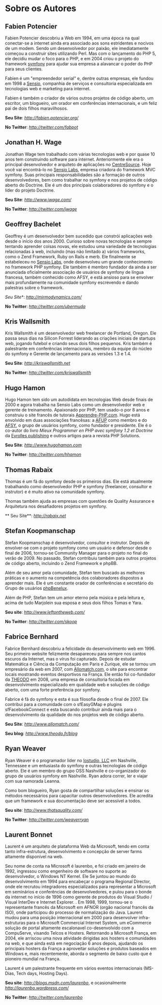 ﻿Sobre os Autores
=================

Fabien Potencier
----------------

Fabien Potencier descobriu a Web em 1994, em uma época na qual conectar-se a
internet ainda era associado aos sons estridentes e nocivos de um modem.
Sendo um desenvolvedor por paixão, ele imediatamente começou a construir sites utilizando
Perl. Mas com o lançamento do PHP 5, ele decidiu mudar o foco para o PHP, e
em 2004 criou o projeto do framework [symfony](http://www.symfony-project.org/)
para ajudar sua empresa a alavancar o poder do PHP para seus clientes.

Fabien é um "empreendedor serial" e, dentre outras empresas, ele fundou em 1998 a
[Sensio](http://www.sensio.com/), companhia de serviços e consultoria
especializada em tecnologias web e marketing para internet.

Fabien é também o criador de vários outros projetos de código aberto, um escritor, um
blogueiro, um orador em conferências internacionais, e um feliz pai de dois
filhos maravilhosos.

**Seu Site**: *http://fabien.potencier.org/*

**No Twitter**: *http://twitter.com/fabpot*

Jonathan H. Wage
----------------

Jonathan Wage tem trabalhado com várias tecnologias web e por quase 10
anos tem construindo software para internet. Anteriormente ele era o principal desenvolvedor
e arquiteto de aplicações no [CentreSource](http://www.centresource.com).
Hoje você vai encontrá-lo no [Sensio Labs](http://www.sensiolabs.com), empresa
criadora do framework MVC symfony. Suas principais responsabilidades são
a formação de outros desenvolvedores, bem como trabalhar no symfony e nos projetos de código aberto do
Doctrine. Ele é um dos principais colaboradores do symfony e o líder do
projeto Doctrine.

**Seu Site**: *http://www.jwage.com/*

**No Twitter**: *http://twitter.com/jwage*

Geoffrey Bachelet
-----------------

Geoffrey é um desenvolvedor bem sucedido que constrói aplicações web desde o início dos anos
2000. Curioso sobre novas tecnologias e sempre tentando aprender coisas novas,
ele estudou uma variedade de tecnologias relacionadas à web, incluindo (mas não limitado a)
vários frameworks, como o Zend Framework, Ruby on Rails e merb. Ele finalmente
se estabeleceu no [Sensio Labs](http://www.sensiolabs.com/), onde desenvolveu um
grande conhecimento no framework PHP symfony. Ele também é membro fundador
da ainda a ser anunciada oficialmente associação de usuários de symfony de língua francesa,
também conhecido como AFSY, e está ansioso para se envolver mais
profundamente na comunidade symfony escrevendo e dando palestras sobre o framework.

*Seu Site**: *http://mirmodynamics.com/*

**No Twitter**: *http://twitter.com/ubermuda*

Kris Wallsmith
--------------

Kris Wallsmith é um desenvolvedor web freelancer de Portland, Oregon. Ele passa
seus dias na Silicon Forrest liderando as criações iniciais de startups web,
jogando futebol e criando seus dois filhos pequenos. Kris também é palestrante em
conferências internacionais, membro da equipe do núcleo do symfony e Gerente de lançamento
para as versões 1.3 e 1.4.

**Seu Site**: *http://kriswallsmith.net*

**No Twitter**: *http://twitter.com/kriswallsmith*

Hugo Hamon
----------

Hugo Hamon tem sido um autodidata em tecnologias Web desde finais de 2000 e agora
trabalha na Sensio Labs como um desenvolvedor web e gerente de treinamento. Apaixonado por 
PHP, tem usado-o por 8 anos e construiu o site francês de tutorais 
[Apprendre-PHP.com](http://www.apprendre-php.com). Hugo está envolvido em duas 
associações francêsas: a [AFUP](http://www.afup.org) como membro e do 
[AFSY](http://www.afsy.fr), o grupo de usuários symfony, como fundador e 
presidente. Ele é o co-autor do livro _Mieux Programmer en PHP avec symfony 1.2 et Doctrine_
da [Eyrolles publishing](http://www.editions-eyrolles.com/Livre/9782212124941/symfony) e outros artigos para a revista PHP Solutions.

**Seu Site**: *http://www.hugohamon.com*

**No Twitter**: *http://twitter.com/hhamon*

Thomas Rabaix
-------------

Thomas é um fã do symfony desde os primeiros dias. Ele está atualmente trabalhando como desenvolvedor PHP e symfony 
(freelancer, consultor e instrutor) e é muito ativo na comunidade symfony.

Thomas também ajuda as empresas com questões de Quality Assurance e Arquitetura
nos desafiadores projetos em symfony.

** Seu Site**: *http://rabaix.net*

Stefan Koopmanschap
-------------------

Stefan Koopmanschap é desenvolvedor, consultor e instrutor. Depois de envolver-se
com o projeto symfony como um usuário e defensor desde o final de 2006, tornou-se
Community Manager para o projeto no final do verão de 2009. No passado,
Stefan contribuiu também para outros projetos de código aberto, incluindo o Zend
Framework e phpBB.

Além de seu amor pela comunidade, Stefan tem buscado as melhores práticas
e o aumento na competência dos colaboradores dispostos a aprender mais. Ele é um constante
orador de conferências e secretário do
Grupo de usuários [phpBenelux](http://www.phpbenelux.eu/).

Além de PHP, Stefan tem um amor eterno pela música e pela leitura e, acima de tudo
Marjolein sua esposa e seus dois filhos Tomas e Yara.

**Seu site**: *http://www.leftontheweb.com/*

**No Twitter**: *http://twitter.com/skoop*

Fabrice Bernhard
----------------

Fabrice Bernhard descobriu a felicidade do desenvolvimento web em 1996. Seu primeiro
website felizmente desapareceu para sempre nos cantos escuros da Internet,
mas o vírus foi capturado. Depois de estudar Matemática e Ciência da Computação
em Paris e Zurique, ele se tornou um empresário da web em 2007, com
[Allomatch.com](http://www.allomatch.com), o site para encontrar locais mostrando
eventos desportivos na França. Ele então foi co-fundador da [THEODO](http://www.theodo.fr)
em 2008, uma empresa de consultoria focada em desenvolvimento especializado em qualidade web 
e soluções de código aberto, com uma forte preferência por symfony.

Fabrice é fã do symfony e esta é sua filosofia desde o final de 2007. Ele contribui
para a comunidade com o sfEasyGMap e plugins sfFacebookConnect e esta
buscando contribuir ainda mais para o desenvolvimento da qualidade do nos projetos web
de código aberto.

**Seu Site**: *http://www.allomatch.com/*

**Seu blog**: *http://www.theodo.fr/blog*

Ryan Weaver
-----------

Ryan Weaver é o programador lider no [Iostudio, LLC](http://www.iostudio.com/)
em Nashville, Tennessee e um entusiasta do symfony e outras tecnologias de
código aberto. Ele é um membro do grupo OSS Nashville e co-organizador
do grupo de usuários symfony em Nashville. Ryan adora correr, ler e viajar
com sua namorada Leanna.

Como bom blogueiro, Ryan gosta de compartilhar soluções e ensinar os métodos necessários
para capacitar outros desenvolvedores. Ele acredita que um framework e sua documentação
deve ser acessível a todos.

**Seu site**: *http://www.thatsquality.com/*

**No Twitter**: *http://twitter.com/weaverryan*

Laurent Bonnet
--------------

Laurent é um arquiteto de plataforma Web da Microsoft, tendo em conta tanto
infra-estrutura, desenvolvimento e concepção de server farms altamente disponível na web.

Seu nome de conta na Microsoft é laurenbo, e foi criado em janeiro de 1992,
ingressou como engenheiro de software no suporte ao desenvolvedor, o Windows NT Kernel. Ele
Se juntou ao mundo do desenvolvimento em 1994 para encabeçar o programa Regional Director,
onde ele recrutou integradores especializados para representar a Microsoft em
seminários e conferências de desenvolvedores, e pulou para o bonde da internet no início de 1996
como gerente de produtos do Visual Studio / Visual InterDev e Internet Explorer.
. Em 1998, 1999, tornou-se o representante francês da Microsoft em
AFNOR (orgão nacional francês da ISO), onde participou do
processo de normalização do Java. Laurent mudou para uma posição internacional em 2000 para
desenvolver infra-estruturas para o Microsoft Commercial Internet System, um eCommerce
solução de portal altamente escalonavel co-desenvolvido com a CompuServe, visando Telcos
e Hosters. Retornando a Microsoft França, em 2004, ele arriscou uma nova atividade
dirigidas aos hosters e comunidades na web, e que ainda está em negociação 6 anos
depois, ajudando os principais hosters da França a aproveitar soluções e produtos baseados em Windows
e, mais recentemente, aborda o segmento de baixo custo que é
pioneiro mundial na França.

Laurent é um palestrante frequente em vários eventos internacionais (MS-Dias, Tech
days, Hosting Days).

**Seu site**: *http://blogs.msdn.com/laurenbo*, e ocasionalmente *http://laurenbo.wordpress.com/*

**No Twitter**: *http://twitter.com/laurenbo*